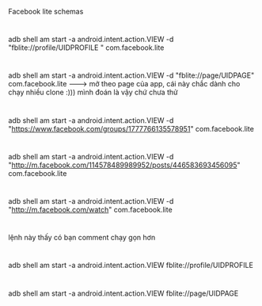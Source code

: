 Facebook lite schemas
#
adb shell am start -a android.intent.action.VIEW -d "fblite://profile/UIDPROFILE " com.facebook.lite
#
adb shell am start -a android.intent.action.VIEW -d "fblite://page/UIDPAGE" com.facebook.lite ---> mở theo page của app, cái này chắc dành cho chạy nhiều clone  :))) mình đoán là vậy chứ chưa thử
#
adb shell am start -a android.intent.action.VIEW -d "https://www.facebook.com/groups/1777766135578951" com.facebook.lite
#
adb shell am start -a android.intent.action.VIEW -d "http://m.facebook.com/114578489989952/posts/446583693456095" com.facebook.lite
#
adb shell am start -a android.intent.action.VIEW -d "http://m.facebook.com/watch" com.facebook.lite
#
lệnh này thấy có bạn comment chạy gọn hơn
#
adb shell am start -a android.intent.action.VIEW fblite://profile/UIDPROFILE
#
adb shell am start -a android.intent.action.VIEW fblite://page/UIDPAGE
